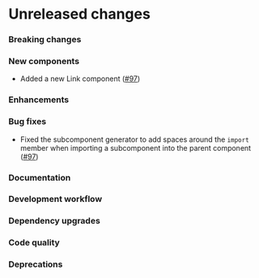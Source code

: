 # Unreleased changes

### Breaking changes

### New components

- Added a new Link component ([#97](https://github.com/envoy/polarwind/pull/97))

### Enhancements

### Bug fixes

- Fixed the subcomponent generator to add spaces around the `import` member when importing
  a subcomponent into the parent component
  ([#97](https://github.com/envoy/polarwind/pull/97))

### Documentation

### Development workflow

### Dependency upgrades

### Code quality

### Deprecations
